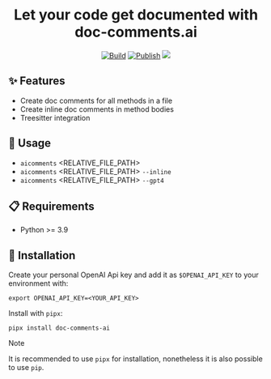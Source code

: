 <div align="center">

# Let your code get documented with doc-comments.ai

[![Build](https://github.com/fynnfluegge/doc-comments.ai/actions/workflows/build.yaml/badge.svg)](https://github.com/fynnfluegge/doc-comments.ai/actions/workflows/build.yaml)
[![Publish](https://github.com/fynnfluegge/doc-comments.ai/actions/workflows/publish.yaml/badge.svg)](https://github.com/fynnfluegge/doc-comments.ai/actions/workflows/publish.yaml)
<img src="https://img.shields.io/badge/License-MIT-green.svg"/>
</a>
  
</div>

<div align="center">

</div>

## ✨ Features
- Create doc comments for all methods in a file
- Create inline doc comments in method bodies
- Treesitter integration

## 🚀 Usage
- `aicomments` <RELATIVE_FILE_PATH>
- `aicomments` <RELATIVE_FILE_PATH> `--inline`
- `aicomments` <RELATIVE_FILE_PATH> `--gpt4`

## 📋 Requirements

- Python >= 3.9

## 🔧 Installation

Create your personal OpenAI Api key and add it as `$OPENAI_API_KEY` to your environment with:

```
export OPENAI_API_KEY=<YOUR_API_KEY>
```

Install with `pipx`:

```
pipx install doc-comments-ai
```

> [!NOTE]
> It is recommended to use `pipx` for installation, nonetheless it is also possible to use `pip`.
